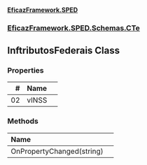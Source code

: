 #### [EficazFramework.SPED](EficazFrameworkSPED.md 'EficazFramework SPED')
### [EficazFramework.SPED.Schemas.CTe](EficazFramework.SPED.Schemas.CTe.md 'EficazFramework.SPED.Schemas.CTe')

## InftributosFederais Class
### Properties

| # | Name | |
| ---: | :--- | :--- |
| 02 | vINSS |  |
### Methods

| Name | |
| :--- | :--- |
| OnPropertyChanged(string) |  |
